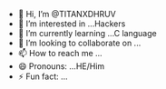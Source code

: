 - 👋 Hi, I’m @TITANXDHRUV
- 👀 I’m interested in ...Hackers
- 🌱 I’m currently learning ...C language
- 💞️ I’m looking to collaborate on ...
- 📫 How to reach me ...
- 😄 Pronouns: ...HE/Him
- ⚡ Fun fact: ...

<!---
TITANXDHRUV/TITANXDHRUV is a ✨ special ✨ repository because its `README.md` (this file) appears on your GitHub profile.
You can click the Preview link to take a look at your changes.
--->
